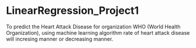 # LinearRegression_Project1
To predict the Heart Attack Disease for organization WHO (World Health Organization), using machine learning algorithm rate of heart attack disease will incresing manner or decreasing manner.
